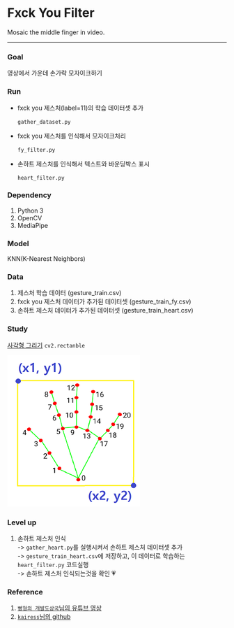 # Fxck You Filter
Mosaic the middle finger in video.

---
### Goal
영상에서 가운데 손가락 모자이크하기

### Run
- fxck you 제스처(label=11)의 학습 데이터셋 추가
    ```
    gather_dataset.py
    ```
- fxck you 제스처를 인식해서 모자이크처리
    ```
    fy_filter.py
    ```
- 손하트 제스처를 인식해서 텍스트와 바운딩박스 표시
    ```
    heart_filter.py
    ```

### Dependency
1. Python 3
2. OpenCV
3. MediaPipe

### Model
KNN(K-Nearest Neighbors)

### Data
1. 제스처 학습 데이터 (gesture_train.csv)
2. fxck you 제스처 데이터가 추가된 데이터셋 (gesture_train_fy.csv)
3. 손하트 제스처 데이터가 추가된 데이터셋 (gesture_train_heart.csv)

### Study
[사각형 그리기](https://m.blog.naver.com/PostView.naver?isHttpsRedirect=true&blogId=pk3152&logNo=221442217481)
`cv2.rectanble`

![img_1.png](img_1.png)


### Level up
1. 손하트 제스처 인식  
   -> `gather_heart.py`를 실행시켜서 손하트 제스처 데이터셋 추가  
   -> `gesture_train_heart.csv`에 저장하고, 이 데이터로 학습하는 `heart_filter.py` 코드실행  
   -> 손하트 제스처 인식되는것을 확인 💗

### Reference
1. [`빵형의 개발도상국`님의 유튜브 영상](https://www.youtube.com/watch?v=tQeuPrX821w&list=PL-xmlFOn6TUJ9KjFo0VsM3BI9yrCxTnAz)
2. [`kairess`님의 github](https://github.com/kairess/Rock-Paper-Scissors-Machine)
